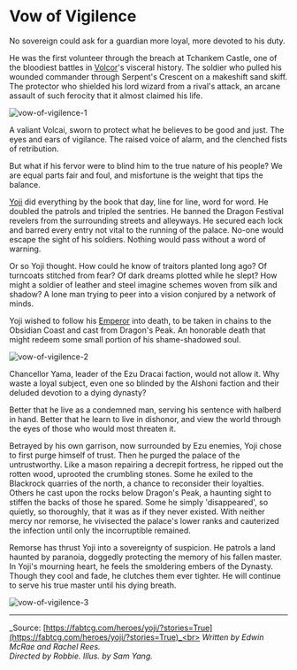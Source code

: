 # Vow of Vigilence

No sovereign could ask for a guardian more loyal, more devoted to his duty.

He was the first volunteer through the breach at Tchankem Castle, one of the bloodiest battles in [Volcor](https://legendarystories.net/world-of-rathe/volcor/volcor.html)'s visceral history. The soldier who pulled his wounded commander through Serpent's Crescent on a makeshift sand skiff. The protector who shielded his lord wizard from a rival's attack, an arcane assault of such ferocity that it almost claimed his life.

<img src="https://media.githubusercontent.com/media/nathaneastwood/fablore/main/src/main-story/09-dynasty/media/vow-of-vigilence-1.webp" alt="vow-of-vigilence-1" class="center">

A valiant Volcai, sworn to protect what he believes to be good and just. The eyes and ears of vigilance. The raised voice of alarm, and the clenched fists of retribution.

But what if his fervor were to blind him to the true nature of his people? We are equal parts fair and foul, and misfortune is the weight that tips the balance.

[Yoji](https://legendarystories.net/heroes-of-rathe/yoji-about.html) did everything by the book that day, line for line, word for word. He doubled the patrols and tripled the sentries. He banned the Dragon Festival revelers from the surrounding streets and alleyways. He secured each lock and barred every entry not vital to the running of the palace. No-one would escape the sight of his soldiers. Nothing would pass without a word of warning.

Or so Yoji thought. How could he know of traitors planted long ago? Of turncoats stitched from fear? Of dark dreams plotted while he slept? How might a soldier of leather and steel imagine schemes woven from silk and shadow? A lone man trying to peer into a vision conjured by a network of minds.

Yoji wished to follow his [Emperor](https://legendarystories.net/heroes-of-rathe/emperor-about.html) into death, to be taken in chains to the Obsidian Coast and cast from Dragon's Peak. An honorable death that might redeem some small portion of his shame-shadowed soul.

<img src="https://media.githubusercontent.com/media/nathaneastwood/fablore/main/src/main-story/09-dynasty/media/vow-of-vigilence-2.webp" alt="vow-of-vigilence-2" class="center">

Chancellor Yama, leader of the Ezu Dracai faction, would not allow it. Why waste a loyal subject, even one so blinded by the Alshoni faction and their deluded devotion to a dying dynasty?

Better that he live as a condemned man, serving his sentence with halberd in hand. Better that he learn to live in dishonor, and view the world through the eyes of those who would most threaten it.

Betrayed by his own garrison, now surrounded by Ezu enemies, Yoji chose to first purge himself of trust. Then he purged the palace of the untrustworthy. Like a mason repairing a decrepit fortress, he ripped out the rotten wood, uprooted the crumbling stones. Some he exiled to the Blackrock quarries of the north, a chance to reconsider their loyalties. Others he cast upon the rocks below Dragon's Peak, a haunting sight to stiffen the backs of those he spared. Some he simply 'disappeared', so quietly, so thoroughly, that it was as if they never existed. With neither mercy nor remorse, he vivisected the palace's lower ranks and cauterized the infection until only the incorruptible remained.

Remorse has thrust Yoji into a sovereignty of suspicion. He patrols a land haunted by paranoia, doggedly protecting the memory of his fallen master. In Yoji's mourning heart, he feels the smoldering embers of the Dynasty. Though they cool and fade, he clutches them ever tighter. He will continue to serve his true master until his dying breath.

<img src="https://media.githubusercontent.com/media/nathaneastwood/fablore/main/src/main-story/09-dynasty/media/vow-of-vigilence-3.webp" alt="vow-of-vigilence-3" class="center">

---

_Source: [https://fabtcg.com/heroes/yoji/?stories=True](https://fabtcg.com/heroes/yoji/?stories=True)_<br>
_Written by Edwin McRae and Rachel Rees._<br>
_Directed by Robbie. Illus. by Sam Yang._
